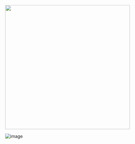 <img width=400 height=400 src="https://github.com/user-attachments/assets/c5bc4889-eca2-4ccb-a219-c3f871e5a87e">

![image](https://github.com/user-attachments/assets/55952977-73ea-4a14-adae-26414ca293d9)

